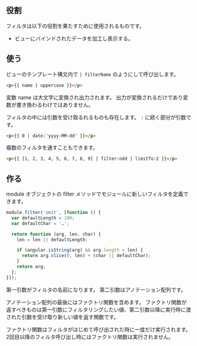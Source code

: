 ## 役割
フィルタは以下の役割を果たすために使用されるものです。

* ビューにバインドされたデータを加工し表示する。

## 使う
ビューのテンプレート構文内で `| filterName` のようにして呼び出します。

```html
<p>{{ name | uppercase }}</p>
```

変数 name は大文字に変換され出力されます。
出力が変換されるだけであり変数が書き換わるわけではありません。

フィルタの中には引数を受け取るれるものも存在します。
`:` に続く部分が引数です。

```html
<p>{{ 0 | date:'yyyy-MM-dd' }}</p>
```

複数のフィルタを通すこともできます。

```html
<p>{{ [1, 2, 3, 4, 5, 6, 7, 8, 9] | filter:odd | limitTo:2 }}</p>
```


## 作る
module オブジェクトの filter メソッドでモジュールに新しいフィルタを定義できます。

```javascript
module.filter('omit', [function () {
  var defaultLength = 100;
  var defaultChar = '…';

  return function (arg, len, char) {
    len = len || defaultLength;

    if (angular.isString(arg) && arg.length > len) {
      return arg.slice(0, len) + (char || defaultChar);
    }
    return arg;
  };
}]);
```

第一引数がフィルタの名前になります。
第二引数はアノテーション配列です。

アノテーション配列の最後にはファクトリ関数を含めます。
ファクトリ関数が返すべきものは第一引数にフィルタリングしたい値、第二引数以降に実行時に渡された引数を受け取り新しい値を返す関数です。

ファクトリ関数はフィルタがはじめて呼び出された時に一度だけ実行されます。
2回目以降のフィルタ呼び出し時にはファクトリ関数は実行されません。

<div preview="article.examples.example" size="200"></div>

